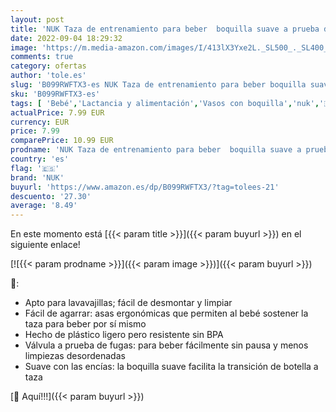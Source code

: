 ```yaml
---
layout: post
title: 'NUK Taza de entrenamiento para beber  boquilla suave a prueba de fugas  6 meses  sin BPA  230 ml  Blue Zebra  10255608 '
date: 2022-09-04 18:29:32
image: 'https://m.media-amazon.com/images/I/413lX3Yxe2L._SL500_._SL400_.jpg'
comments: true
category: ofertas
author: 'tole.es'
slug: 'B099RWFTX3-es NUK Taza de entrenamiento para beber boquilla suave a...'
sku: 'B099RWFTX3-es'
tags: [ 'Bebé','Lactancia y alimentación','Vasos con boquilla','nuk','🇪🇸', ]
actualPrice: 7.99 EUR
currency: EUR
price: 7.99
comparePrice: 10.99 EUR
prodname: 'NUK Taza de entrenamiento para beber  boquilla suave a prueba de fugas  6 meses  sin BPA  230 ml  Blue Zebra  10255608 '
country: 'es'
flag: '🇪🇸'
brand: 'NUK'
buyurl: 'https://www.amazon.es/dp/B099RWFTX3/?tag=tolees-21'
descuento: '27.30'
average: '8.49'
---
```


En este momento está [{{< param title >}}]({{< param buyurl >}}) en el siguiente enlace!

[![{{< param prodname >}}]({{< param image >}})]({{< param buyurl >}})

🔎:

- Apto para lavavajillas; fácil de desmontar y limpiar
- Fácil de agarrar: asas ergonómicas que permiten al bebé sostener la taza para beber por sí mismo
- Hecho de plástico ligero pero resistente sin BPA
- Válvula a prueba de fugas: para beber fácilmente sin pausa y menos limpiezas desordenadas
- Suave con las encías: la boquilla suave facilita la transición de botella a taza

[🛒 Aquí!!!]({{< param buyurl >}})
